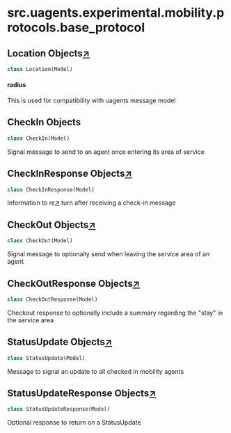

# src.uagents.experimental.mobility.protocols.base_protocol



## Location Objects[↗](https://github.com/fetchai/uAgents/blob/main/python/src/uagents/protocols/base_protocol.py#L11)

```python
class Location(Model)
```



#### radius

This is used for compatibility with uagents message model



## CheckIn Objects

```python
class CheckIn(Model)
```

Signal message to send to an agent once entering its area of service



## CheckInResponse Objects[↗](https://github.com/fetchai/uAgents/blob/main/python/src/uagents/protocols/base_protocol.py#L39)

```python
class CheckInResponse(Model)
```

Information to re[↗](https://github.com/fetchai/uAgents/blob/main/python/src/uagents/protocols/base_protocol.py#L30)
turn after receiving a check-in message



## CheckOut Objects[↗](https://github.com/fetchai/uAgents/blob/main/python/src/uagents/protocols/base_protocol.py#L52)

```python
class CheckOut(Model)
```

Signal message to optionally send when leaving the service area of an agent



## CheckOutResponse Objects[↗](https://github.com/fetchai/uAgents/blob/main/python/src/uagents/protocols/base_protocol.py#L56)

```python
class CheckOutResponse(Model)
```

Checkout response to optionally include a summary regarding the "stay" in the service area



## StatusUpdate Objects[↗](https://github.com/fetchai/uAgents/blob/main/python/src/uagents/protocols/base_protocol.py#L64)

```python
class StatusUpdate(Model)
```

Message to signal an update to all checked in mobility agents



## StatusUpdateResponse Objects[↗](https://github.com/fetchai/uAgents/blob/main/python/src/uagents/protocols/base_protocol.py#L73)

```python
class StatusUpdateResponse(Model)
```

Optional response to return on a StatusUpdate

